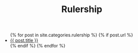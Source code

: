 ﻿---
title: Rulership
layout: page
active: rulership
permalink: /rulership/
---

<article class="post">
<ul class="posts">
  {% for post in site.categories.rulership %}
    {% if post.url %}
    <li>
      <a href="{{ post.url }}">{{ post.title }}</a>
      </header>
    </li>
    {% endif %}
  {% endfor %}
</ul>
</article>